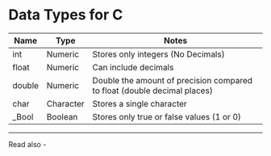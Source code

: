 # Data Types for C

| Name      | Type      | Notes                                                                    |
| --------- | --------- | ------------------------------------------------------------------------ |
| int       | Numeric   | Stores only integers (No Decimals)                                       |
| float     | Numeric   | Can include decimals                                                     |
| double    | Numeric   | Double the amount of precision compared to float (double decimal places) |
| char      | Character | Stores a single character                                                |
| _Bool | Boolean   | Stores only true or false values (1 or 0)                                | 








---
Read also - 